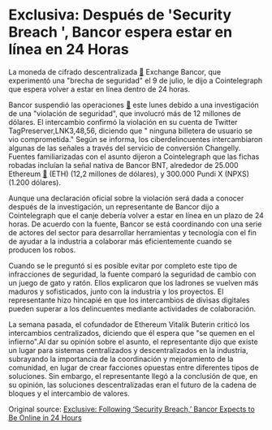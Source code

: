 # Exclusiva: Después de 'Security Breach ', Bancor espera estar en línea en 24 Horas

La moneda de cifrado descentralizada  [🔗](https://cointelegraph.com/tags/cryptocurrencies)  Exchange Bancor, que experimentó una "brecha de seguridad" el 9 de julio, le dijo a Cointelegraph que espera volver a estar en línea dentro de 24 horas.

Bancor suspendió las operaciones  [🔗](https://cointelegraph.com/news/decentralized-crypto-exchange-bancor-reports-security-breach-remains-down-for-maintenance)  este lunes debido a una investigación de una "violación de seguridad", que involucró más de 12 millones de dólares. El intercambio confirmó la violación en su cuenta de Twitter TagPreserver,LNK3,48,56, diciendo que " ninguna billetera de usuario se vio comprometida." Según se informa, los ciberdelincuentes intercambiaron algunas de las señales a través del servicio de conversión Changelly. Fuentes familiarizadas con el asunto dijeron a Cointelegraph que las fichas robadas incluían la señal nativa de Bancor BNT, alrededor de 25.000 Ethereum  [🔗](https://cointelegraph.com/ethereum-price-index)  (ETH) (12,2 millones de dólares), y 300.000 Pundi X (NPXS) (1.200 dólares).

Aunque una declaración oficial sobre la violación será dada a conocer después de la investigación, un representante de Bancor dijo a Cointelegraph que el canje debería volver a estar en línea en un plazo de 24 horas. De acuerdo con la fuente, Bancor se está coordinando con una serie de actores del sector para desarrollar herramientas y tecnología con el fin de ayudar a la industria a colaborar más eficientemente cuando se producen los robos.

Cuando se le preguntó si es posible evitar por completo este tipo de infracciones de seguridad, la fuente comparó la seguridad de cambio con un juego de gato y ratón. Ellos explicaron que los ladrones se vuelven más maduros y sofisticados, junto con la industria y los proyectos. El representante hizo hincapié en que los intercambios de divisas digitales pueden superar a los delincuentes mediante actividades de colaboración.

La semana pasada, el cofundador de Ethereum Vitalik Buterin criticó los intercambios centralizados, diciendo que él espera que "se quemen en el infierno".Al dar su opinión sobre el asunto, el representante dijo que existe un lugar para sistemas centralizados y descentralizados en la industria, subrayando la importancia de la coordinación y mejoramiento de la comunidad, en lugar de crear facciones opuestas entre diferentes tipos de soluciones. Sin embargo, el representante llegó a la conclusión de que, en su opinión, las soluciones descentralizadas eran el futuro de la cadena de bloques y el intercambio de valores.

Original source: [Exclusive: Following ‘Security Breach,’ Bancor Expects to Be Online in 24 Hours](https://cointelegraph.com/news/exclusive-following-security-breach-bancor-expects-to-be-online-in-24-hours)